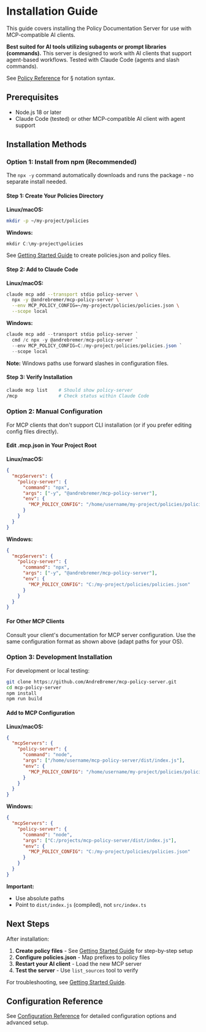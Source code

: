 # Installation Guide

This guide covers installing the Policy Documentation Server for use with MCP-compatible AI clients.

**Best suited for AI tools utilizing subagents or prompt libraries (commands).** This server is designed to work with AI clients that support agent-based workflows. Tested with Claude Code (agents and slash commands).

See [Policy Reference](POLICY_REFERENCE.md) for § notation syntax.

## Prerequisites

- Node.js 18 or later
- Claude Code (tested) or other MCP-compatible AI client with agent support

## Installation Methods

### Option 1: Install from npm (Recommended)

The `npx -y` command automatically downloads and runs the package - no separate install needed.

#### Step 1: Create Your Policies Directory

**Linux/macOS:**
```bash
mkdir -p ~/my-project/policies
```

**Windows:**
```powershell
mkdir C:\my-project\policies
```

See [Getting Started Guide](GETTING_STARTED.md) to create policies.json and policy files.

#### Step 2: Add to Claude Code

**Linux/macOS:**
```bash
claude mcp add --transport stdio policy-server \
  npx -y @andrebremer/mcp-policy-server \
  --env MCP_POLICY_CONFIG=~/my-project/policies/policies.json \
  --scope local
```

**Windows:**
```powershell
claude mcp add --transport stdio policy-server `
  cmd /c npx -y @andrebremer/mcp-policy-server `
  --env MCP_POLICY_CONFIG=C:/my-project/policies/policies.json `
  --scope local
```

**Note:** Windows paths use forward slashes in configuration files.

#### Step 3: Verify Installation

```bash
claude mcp list    # Should show policy-server
/mcp               # Check status within Claude Code
```

### Option 2: Manual Configuration

For MCP clients that don't support CLI installation (or if you prefer editing config files directly).

#### Edit .mcp.json in Your Project Root

**Linux/macOS:**
```json
{
  "mcpServers": {
    "policy-server": {
      "command": "npx",
      "args": ["-y", "@andrebremer/mcp-policy-server"],
      "env": {
        "MCP_POLICY_CONFIG": "/home/username/my-project/policies/policies.json"
      }
    }
  }
}
```

**Windows:**
```json
{
  "mcpServers": {
    "policy-server": {
      "command": "npx",
      "args": ["-y", "@andrebremer/mcp-policy-server"],
      "env": {
        "MCP_POLICY_CONFIG": "C:/my-project/policies/policies.json"
      }
    }
  }
}
```

#### For Other MCP Clients

Consult your client's documentation for MCP server configuration. Use the same configuration format as shown above (adapt paths for your OS).

### Option 3: Development Installation

For development or local testing:

```bash
git clone https://github.com/AndreBremer/mcp-policy-server.git
cd mcp-policy-server
npm install
npm run build
```

#### Add to MCP Configuration

**Linux/macOS:**
```json
{
  "mcpServers": {
    "policy-server": {
      "command": "node",
      "args": ["/home/username/mcp-policy-server/dist/index.js"],
      "env": {
        "MCP_POLICY_CONFIG": "/home/username/my-project/policies/policies.json"
      }
    }
  }
}
```

**Windows:**
```json
{
  "mcpServers": {
    "policy-server": {
      "command": "node",
      "args": ["C:/projects/mcp-policy-server/dist/index.js"],
      "env": {
        "MCP_POLICY_CONFIG": "C:/my-project/policies/policies.json"
      }
    }
  }
}
```

**Important:**
- Use absolute paths
- Point to `dist/index.js` (compiled), not `src/index.ts`

## Next Steps

After installation:

1. **Create policy files** - See [Getting Started Guide](GETTING_STARTED.md) for step-by-step setup
2. **Configure policies.json** - Map prefixes to policy files
3. **Restart your AI client** - Load the new MCP server
4. **Test the server** - Use `list_sources` tool to verify

For troubleshooting, see [Getting Started Guide](GETTING_STARTED.md#troubleshooting).

## Configuration Reference

See [Configuration Reference](CONFIGURATION_REFERENCE.md) for detailed configuration options and advanced setup.
